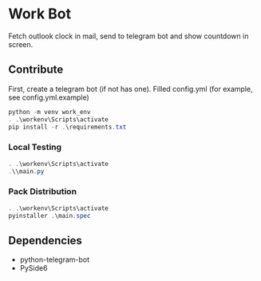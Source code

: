 # Work Bot

Fetch outlook clock in mail, send to telegram bot and show countdown in screen.

## Contribute

First, create a telegram bot (if not has one).
Filled config.yml (for example, see config.yml.example)

```powershell
python -m venv work_env
. .\workenv\Scripts\activate
pip install -r .\requirements.txt
```

### Local Testing
```powershell
. .\workenv\Scripts\activate
.\\main.py
```

### Pack Distribution
```powershell
. .\workenv\Scripts\activate
pyinstaller .\main.spec
```

## Dependencies
- python-telegram-bot
- PySide6
